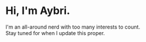 # Hi, I'm Aybri.
I'm an all-around nerd with too many interests to count.  
Stay tuned for when I update this proper.
